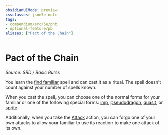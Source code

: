 ```yaml
---
obsidianUIMode: preview
cssclasses: json5e-note
tags:
- compendium/src/5e/phb
- optional-feature/pb
aliases: ["Pact of the Chain"]
---
```

# Pact of the Chain
*Source: SRD / Basic Rules* 

You learn the [find familiar](find-familiar.md) spell and can cast it as a ritual. The spell doesn't count against your number of spells known.

When you cast the spell, you can choose one of the normal forms for your familiar or one of the following special forms: [imp](imp.md), [pseudodragon](pseudodragon.md), [quasit](quasit.md), or [sprite](sprite.md).

Additionally, when you take the [Attack](actions.md#Attack) action, you can forgo one of your own attacks to allow your familiar to use its reaction to make one attack of its own.